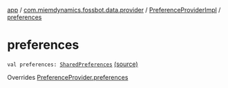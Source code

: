 [app](../../index.md) / [com.miemdynamics.fossbot.data.provider](../index.md) / [PreferenceProviderImpl](index.md) / [preferences](./preferences.md)

# preferences

`val preferences: `[`SharedPreferences`](https://developer.android.com/reference/android/content/SharedPreferences.html) [(source)](https://github.com/binyot/fossbot/tree/master/app/src/main/java/com/miemdynamics/fossbot/data/provider/PreferenceProviderImpl.kt#L18)

Overrides [PreferenceProvider.preferences](../-preference-provider/preferences.md)

